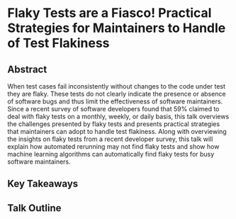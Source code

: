 # Flaky Tests are a Fiasco! Practical Strategies for Maintainers to Handle of Test Flakiness

## Abstract

When test cases fail inconsistently without changes to the code under test they
are flaky. These tests do not clearly indicate the presence or absence of
software bugs and thus limit the effectiveness of software maintainers. Since a
recent survey of software developers found that 59% claimed to deal with flaky
tests on a monthly, weekly, or daily basis, this talk overviews the challenges
presented by flaky tests and presents practical strategies that maintainers can
adopt to handle test flakiness. Along with overviewing the insights on flaky
tests from a recent developer survey, this talk will explain how automated
rerunning may not find flaky tests and show how machine learning algorithms
can automatically find flaky tests for busy software maintainers.

## Key Takeaways

## Talk Outline


